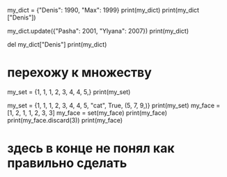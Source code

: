 my_dict = {"Denis": 1990, "Max": 1999}
print(my_dict)
print(my_dict ["Denis"])

my_dict.update({"Pasha": 2001,
                "Ylyana": 2007})
print(my_dict)

del my_dict["Denis"]
print(my_dict)

# перехожу к множеству

my_set = {1, 1, 1, 2, 3, 4, 4, 5,}
print(my_set)

my_set = {1, 1, 1, 2, 3, 4, 4, 5, "cat", True, (5, 7, 9,)}
print(my_set)
my_face = [1, 2, 1, 1, 2, 3, 3]
my_face = set(my_face)
print(my_face)
print(my_face.discard(3))
print(my_face)

# здесь в конце не понял как правильно сделать
